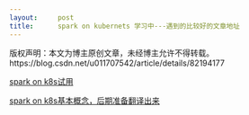 ```yaml
---
layout:     post
title:      spark on kubernets 学习中---遇到的比较好的文章地址
---
```

<div id="article_content" class="article_content clearfix csdn-tracking-statistics" data-pid="blog" data-mod="popu_307" data-dsm="post">
								<div class="article-copyright">
					版权声明：本文为博主原创文章，未经博主允许不得转载。					https://blog.csdn.net/u011707542/article/details/82194177				</div>
								            <div id="content_views" class="markdown_views prism-atom-one-dark">
							<!-- flowchart 箭头图标 勿删 -->
							<svg xmlns="http://www.w3.org/2000/svg" style="display: none;"><path stroke-linecap="round" d="M5,0 0,2.5 5,5z" id="raphael-marker-block" style="-webkit-tap-highlight-color: rgba(0, 0, 0, 0);"></path></svg>
							<p><a href="https://blog.csdn.net/ZQZ_QiZheng/article/details/79540487" rel="nofollow">spark on k8s试用</a></p>

<p><a href="https://github.com/kubernetes/kubernetes/issues/34377" rel="nofollow">spark on k8s基本概念，后期准备翻译出来</a></p>            </div>
						<link href="https://csdnimg.cn/release/phoenix/mdeditor/markdown_views-9e5741c4b9.css" rel="stylesheet">
                </div>